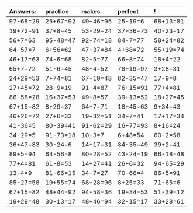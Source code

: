 | Answers: | practice | makes | perfect | ! |
| :--- | :--- | :--- | :--- | :--- |
| 97-68=29 | 25+67=92 | 49+46=95 | 25-19=6 | 68+13=81 | 
| 19+72=91 | 37+8=45 | 53-29=24 | 37+36=73 | 40-23=17 | 
| 56+7=63 | 95-48=47 | 92-74=18 | 84-7=77 | 58+24=82 | 
| 64-57=7 | 6+56=62 | 47+37=84 | 4+68=72 | 55+19=74 | 
| 46+17=63 | 74-6=68 | 82-5=77 | 66+8=74 | 18+4=22 | 
| 65+7=72 | 51-6=45 | 48+4=52 | 78+19=97 | 3+28=31 | 
| 24+29=53 | 7+74=81 | 67-19=48 | 82-35=47 | 17-9=8 | 
| 27+45=72 | 28-9=19 | 91-4=87 | 76+15=91 | 77+4=81 | 
| 86-58=28 | 16+37=53 | 49+8=57 | 39+13=52 | 18+27=45 | 
| 67+15=82 | 8+29=37 | 64+7=71 | 18+45=63 | 9+34=43 | 
| 46+26=72 | 27+6=33 | 19+32=51 | 34+7=41 | 17+17=34 | 
| 41-36=5 | 80-39=41 | 91-62=29 | 16+77=93 | 8+16=24 | 
| 34-29=5 | 91-73=18 | 10-3=7 | 6+48=54 | 60-2=58 | 
| 36+47=83 | 30-24=6 | 14+17=31 | 84-35=49 | 39+2=41 | 
| 89+5=94 | 64-56=8 | 80-28=52 | 43-24=19 | 66-18=48 | 
| 77+4=81 | 61-8=53 | 14+27=41 | 26+6=32 | 94-65=29 | 
| 13-4=9 | 81-66=15 | 34-7=27 | 70-66=4 | 86+5=91 | 
| 85-27=58 | 19+55=74 | 68+28=96 | 8+25=33 | 71-65=6 | 
| 67+15=82 | 48+44=92 | 94-58=36 | 19+34=53 | 51-39=12 | 
| 19+29=48 | 30-13=17 | 48+46=94 | 32-15=17 | 33+28=61 | 
